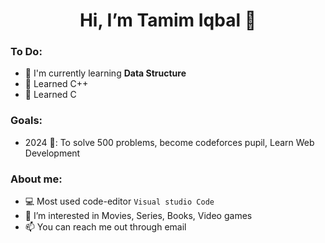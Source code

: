 <h1 align="center"> Hi, I’m Tamim Iqbal 👋 </h1>

### To Do:
- 🌱 I'm currently learning **Data Structure**
- 🌱 Learned C++
- 🌱 Learned C
<!---
- 🌱 Learn Algorithm
---> 
### Goals:
- 2024 🎯: To solve 500 problems, become codeforces pupil, Learn Web Development
 
### About me:
- 💻 Most used code-editor `Visual studio Code`
- 👀 I’m interested in Movies, Series, Books, Video games 
- 📫 You can reach me out through email

